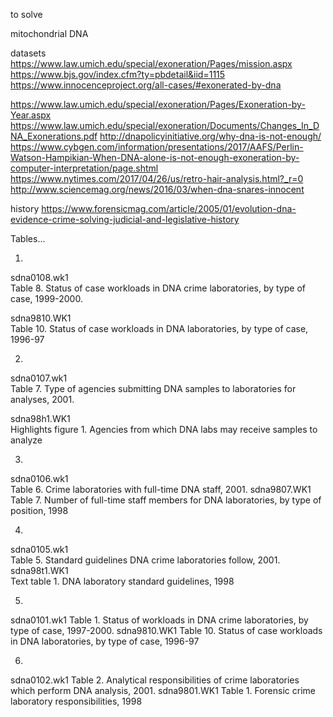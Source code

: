 to solve

mitochondrial DNA



datasets
https://www.law.umich.edu/special/exoneration/Pages/mission.aspx
https://www.bjs.gov/index.cfm?ty=pbdetail&iid=1115
https://www.innocenceproject.org/all-cases/#exonerated-by-dna

https://www.law.umich.edu/special/exoneration/Pages/Exoneration-by-Year.aspx
https://www.law.umich.edu/special/exoneration/Documents/Changes_In_DNA_Exonerations.pdf
http://dnapolicyinitiative.org/why-dna-is-not-enough/
https://www.cybgen.com/information/presentations/2017/AAFS/Perlin-Watson-Hampikian-When-DNA-alone-is-not-enough-exoneration-by-computer-interpretation/page.shtml
https://www.nytimes.com/2017/04/26/us/retro-hair-analysis.html?_r=0
http://www.sciencemag.org/news/2016/03/when-dna-snares-innocent

history
https://www.forensicmag.com/article/2005/01/evolution-dna-evidence-crime-solving-judicial-and-legislative-history

Tables...

1. 
sdna0108.wk1      
Table 8. Status of case workloads in DNA crime laboratories,  by type of case, 1999-2000.

sdna9810.WK1        
Table 10.  Status of case workloads in DNA laboratories, by type of case, 1996-97

2.
sdna0107.wk1      
Table 7. Type of agencies submitting DNA samples to laboratories for analyses, 2001.

sdna98h1.WK1        
Highlights figure 1.  Agencies from which DNA labs may receive samples to analyze

3.
sdna0106.wk1      
Table 6. Crime laboratories with full-time DNA staff, 2001.
sdna9807.WK1        
Table 7.  Number of full-time staff members for DNA laboratories, by type of position, 1998

4.
sdna0105.wk1      
Table 5. Standard guidelines DNA crime laboratories follow, 2001.
sdna98t1.WK1        
Text table 1.  DNA laboratory standard guidelines, 1998

5.
sdna0101.wk1      Table 1. Status of workloads in DNA crime laboratories,  by type of case, 1997-2000.
sdna9810.WK1        Table 10.  Status of case workloads in DNA laboratories, by type of case, 1996-97

6. 
sdna0102.wk1      Table 2. Analytical responsibilities of crime laboratories which perform DNA analysis, 2001.
sdna9801.WK1        Table 1.  Forensic crime laboratory responsibilities, 1998
